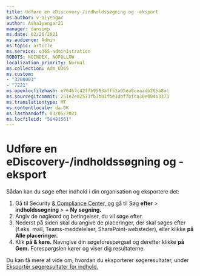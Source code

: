 ```yaml
---
title: Udføre en eDiscovery-/indholdssøgning og -eksport
ms.author: v-aiyengar
author: AshaIyengar21
manager: dansimp
ms.date: 02/26/2021
ms.audience: Admin
ms.topic: article
ms.service: o365-administration
ROBOTS: NOINDEX, NOFOLLOW
localization_priority: Normal
ms.collection: Adm_O365
ms.custom:
- "3200003"
- "7221"
ms.openlocfilehash: e76467c42ffb9583aff51a05ea8ceaadb265a8ac
ms.sourcegitcommit: 251e2e82571fb3bb1fbe3dbf7bfca30e004b3373
ms.translationtype: MT
ms.contentlocale: da-DK
ms.lasthandoff: 03/05/2021
ms.locfileid: "50481561"
---
```

# <a name="perform-an-ediscoverycontent-search-and-export"></a>Udføre en eDiscovery-/indholdssøgning og -eksport

Sådan kan du søge efter indhold i din organisation og eksportere det:

1. Gå til Security [& Compliance Center, og](https://go.microsoft.com/fwlink/?linkid=2086958) gå til Søg **efter**  >  **indholdssøgning**  >  **+ Ny søgning.**
1. Angiv de nøgleord og betingelser, du vil søge efter.
1. Nederst på siden skal du angive de placeringer, der skal søges efter (f.eks. mail, Teams-meddelelser, SharePoint-websteder), eller klikke **på Alle placeringer.**
1. Klik **på & køre.** Navngive din søgeforespørgsel og derefter klikke **på Gem.** Forespørgslen kører og viser dig resultaterne.

Du kan få mere at vide om, hvordan du eksporterer søgeresultater, under [Eksportér søgeresultater for indhold.](https://go.microsoft.com/fwlink/?linkid=2102118)

